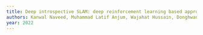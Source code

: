 ```yaml
---
title: Deep introspective SLAM: deep reinforcement learning based approach to avoid tracking failure in visual SLAM
authors: Kanwal Naveed, Muhammad Latif Anjum, Wajahat Hussain, Donghwan Lee
year: 2022
---
```


